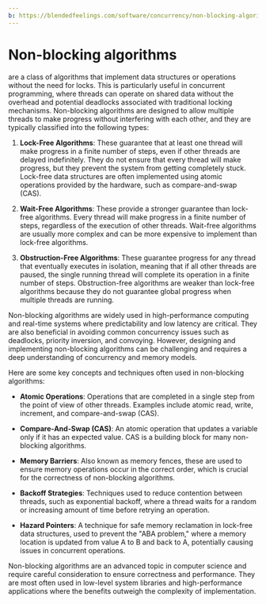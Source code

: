 ```yaml
---
b: https://blendedfeelings.com/software/concurrency/non-blocking-algorithm.md
---
```


# Non-blocking algorithms 
are a class of algorithms that implement data structures or operations without the need for locks. This is particularly useful in concurrent programming, where threads can operate on shared data without the overhead and potential deadlocks associated with traditional locking mechanisms. Non-blocking algorithms are designed to allow multiple threads to make progress without interfering with each other, and they are typically classified into the following types:

1. **Lock-Free Algorithms**: These guarantee that at least one thread will make progress in a finite number of steps, even if other threads are delayed indefinitely. They do not ensure that every thread will make progress, but they prevent the system from getting completely stuck. Lock-free data structures are often implemented using atomic operations provided by the hardware, such as compare-and-swap (CAS).

2. **Wait-Free Algorithms**: These provide a stronger guarantee than lock-free algorithms. Every thread will make progress in a finite number of steps, regardless of the execution of other threads. Wait-free algorithms are usually more complex and can be more expensive to implement than lock-free algorithms.

3. **Obstruction-Free Algorithms**: These guarantee progress for any thread that eventually executes in isolation, meaning that if all other threads are paused, the single running thread will complete its operation in a finite number of steps. Obstruction-free algorithms are weaker than lock-free algorithms because they do not guarantee global progress when multiple threads are running.

Non-blocking algorithms are widely used in high-performance computing and real-time systems where predictability and low latency are critical. They are also beneficial in avoiding common concurrency issues such as deadlocks, priority inversion, and convoying. However, designing and implementing non-blocking algorithms can be challenging and requires a deep understanding of concurrency and memory models.

Here are some key concepts and techniques often used in non-blocking algorithms:

- **Atomic Operations**: Operations that are completed in a single step from the point of view of other threads. Examples include atomic read, write, increment, and compare-and-swap (CAS).

- **Compare-And-Swap (CAS)**: An atomic operation that updates a variable only if it has an expected value. CAS is a building block for many non-blocking algorithms.

- **Memory Barriers**: Also known as memory fences, these are used to ensure memory operations occur in the correct order, which is crucial for the correctness of non-blocking algorithms.

- **Backoff Strategies**: Techniques used to reduce contention between threads, such as exponential backoff, where a thread waits for a random or increasing amount of time before retrying an operation.

- **Hazard Pointers**: A technique for safe memory reclamation in lock-free data structures, used to prevent the "ABA problem," where a memory location is updated from value A to B and back to A, potentially causing issues in concurrent operations.

Non-blocking algorithms are an advanced topic in computer science and require careful consideration to ensure correctness and performance. They are most often used in low-level system libraries and high-performance applications where the benefits outweigh the complexity of implementation.